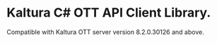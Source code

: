 # Kaltura C# OTT API Client Library.
Compatible with Kaltura OTT server version 8.2.0.30126 and above.
